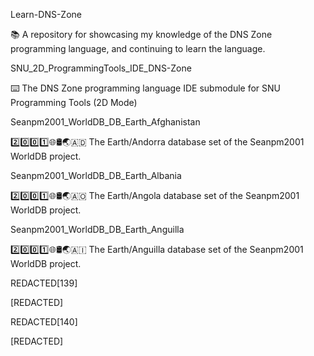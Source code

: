 
Learn-DNS-Zone

📚️ A repository for showcasing my knowledge of the DNS Zone programming language, and continuing to learn the language. 

SNU_2D_ProgrammingTools_IDE_DNS-Zone

⌨️ The DNS Zone programming language IDE submodule for SNU Programming Tools (2D Mode)

Seanpm2001_WorldDB_DB_Earth_Afghanistan

2️⃣️0️⃣️0️⃣️1️⃣️🌐️🛢️🌏️🇦🇩️ The Earth/Andorra database set of the Seanpm2001 WorldDB project.

Seanpm2001_WorldDB_DB_Earth_Albania

2️⃣️0️⃣️0️⃣️1️⃣️🌐️🛢️🌏️🇦🇴️ The Earth/Angola database set of the Seanpm2001 WorldDB project.

Seanpm2001_WorldDB_DB_Earth_Anguilla

2️⃣️0️⃣️0️⃣️1️⃣️🌐️🛢️🌏️🇦🇮️ The Earth/Anguilla database set of the Seanpm2001 WorldDB project.

REDACTED[139]

[REDACTED]

REDACTED[140]

[REDACTED]

